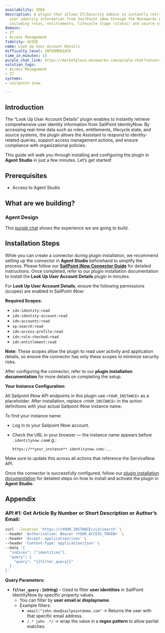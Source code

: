 ```yaml
---
availability: IDEA
description: A plugin that allows IT/Security admins to instantly retrieve detailed
  user identity information from SailPoint iNow through the Moveworks AI Assistant,
  including roles, entitlements, lifecycle stage (status) and source systems.
domain:
- IT
- Access Management
fidelity: GUIDE
name: Look Up User Account Details
difficulty_level: INTERMEDIATE
time_in_minutes: 15
purple_chat_link: https://marketplace.moveworks.com/purple-chat?conversation=%7B%22messages%22%3A%5B%7B%22role%22%3A%22user%22%2C%22parts%22%3A%5B%7B%22richText%22%3A%22%3Cp%3EWhat+are+John+Doe%27s+roles+and+entitlements%3F%3C%2Fp%3E%22%7D%5D%7D%2C%7B%22role%22%3A%22assistant%22%2C%22parts%22%3A%5B%7B%22reasoningSteps%22%3A%5B%7B%22status%22%3A%22success%22%2C%22richText%22%3A%22%3Cp+xmlns%3D%5C%22http%3A%2F%2Fwww.w3.org%2F1999%2Fxhtml%5C%22%3ESearching+for+identity+information+for+%3Cb%3EJohn+Doe+%28JD5678%29%3C%2Fb%3E+in+SailPoint.%3C%2Fp%3E%22%7D%5D%7D%2C%7B%22richText%22%3A%22%3Cp+xmlns%3D%5C%22http%3A%2F%2Fwww.w3.org%2F1999%2Fxhtml%5C%22%3EHere+is+the+identity+information+for+%3Cb%3EJohn+Doe%3C%2Fb%3E%3A%3C%2Fp%3E%3Cul+xmlns%3D%5C%22http%3A%2F%2Fwww.w3.org%2F1999%2Fxhtml%5C%22%3E%3Cli%3E%3Cb%3ERoles%3C%2Fb%3E%3A+Software+Engineer%2C+Project+Contributor%3C%2Fli%3E%3Cli%3E%3Cb%3EEntitlements%3C%2Fb%3E%3A+Jira%3A+Project+Alpha+-+Developer%2C+Confluence%3A+All+Spaces+-+Read%2FWrite%2C+GitHub%3A+org-repo-access%2C+Salesforce%3A+Standard+User%3C%2Fli%3E%3Cli%3E%3Cb%3ESource+Systems%3C%2Fb%3E%3A+Workday%2C+Active+Directory%2C+Jira%2C+Confluence%2C+GitHub%2C+Salesforce%3C%2Fli%3E%3C%2Ful%3E%22%7D%2C%7B%22citations%22%3A%5B%7B%22connectorName%22%3A%22sailpoint-iiq%22%2C%22citationTitle%22%3A%22John+Doe+-+Identity+Profile%22%7D%5D%7D%5D%7D%5D%7D
solution_tags:
- Access Management
- IT
systems:
- sailpoint-inow

---
```

## Introduction

The “Look Up User Account Details” plugin enables to instantly retrieve comprehensive user identity information from SailPoint IdentityNow. By accessing real-time data such as roles, entitlements, lifecycle state, and source systems, the plugin allows the Assistant to respond to identity-related queries, support access management actions, and ensure compliance with organizational policies.

This guide will walk you through installing and configuring the plugin in **Agent Studio** in just a few minutes. Let’s get started!

## **Prerequisites**

- Access to Agent Studio

## **What are we building?**

### **Agent Design**

This [purple chat](https://marketplace.moveworks.com/purple-chat?conversation=%7B%22messages%22%3A%5B%7B%22role%22%3A%22user%22%2C%22parts%22%3A%5B%7B%22richText%22%3A%22I+want+to+view+account+details+for+a+user%22%7D%5D%7D%2C%7B%22role%22%3A%22assistant%22%2C%22parts%22%3A%5B%7B%22richText%22%3A%22Can+you+specify+a+name+or+an+email%3F%22%7D%5D%7D%2C%7B%22role%22%3A%22user%22%2C%22parts%22%3A%5B%7B%22richText%22%3A%22John%22%7D%5D%7D%2C%7B%22role%22%3A%22assistant%22%2C%22parts%22%3A%5B%7B%22reasoningSteps%22%3A%5B%7B%22status%22%3A%22success%22%2C%22richText%22%3A%22Searching+%3Cb+xmlns%3D%5C%22http%3A%2F%2Fwww.w3.org%2F1999%2Fxhtml%5C%22%3ESailpoint+iNow%3C%2Fb%3E+for+users+matching+%5C%22John%5C%22...%22%7D%5D%7D%2C%7B%22richText%22%3A%22%3Cp+xmlns%3D%5C%22http%3A%2F%2Fwww.w3.org%2F1999%2Fxhtml%5C%22%3EI+found+a+few+users+matching+%27John%27.+Which+one+are+you+looking+for%3F%3C%2Fp%3E%3Cp+xmlns%3D%5C%22http%3A%2F%2Fwww.w3.org%2F1999%2Fxhtml%5C%22%3E%3Cstrong%3E1.+John+Doe%3C%2Fstrong%3E+%28john.doe%40example.com%29%3C%2Fp%3E%3Cp+xmlns%3D%5C%22http%3A%2F%2Fwww.w3.org%2F1999%2Fxhtml%5C%22%3E%3Cstrong%3E2.+John+Smith%3C%2Fstrong%3E+%28john.smith%40example.com%29%3C%2Fp%3E%3Cp+xmlns%3D%5C%22http%3A%2F%2Fwww.w3.org%2F1999%2Fxhtml%5C%22%3E%3Cstrong%3E3.+John+Johnson%3C%2Fstrong%3E+%28john.johnson%40example.com%29%3C%2Fp%3E%22%7D%2C%7B%22citations%22%3A%5B%7B%22connectorName%22%3A%22sailpoint-inow%22%2C%22citationTitle%22%3A%22John+Doe%22%7D%2C%7B%22connectorName%22%3A%22sailpoint-inow%22%2C%22citationTitle%22%3A%22John+Smith%22%7D%2C%7B%22connectorName%22%3A%22sailpoint-inow%22%2C%22citationTitle%22%3A%22John+Johnson%22%7D%5D%7D%5D%7D%2C%7B%22role%22%3A%22user%22%2C%22parts%22%3A%5B%7B%22richText%22%3A%22John+Doe%22%7D%5D%7D%2C%7B%22role%22%3A%22assistant%22%2C%22parts%22%3A%5B%7B%22reasoningSteps%22%3A%5B%7B%22status%22%3A%22success%22%2C%22richText%22%3A%22Retrieving+detailed+account+information+for+%3Cb+xmlns%3D%5C%22http%3A%2F%2Fwww.w3.org%2F1999%2Fxhtml%5C%22%3EJohn+Doe%3C%2Fb%3E+from+%3Cb+xmlns%3D%5C%22http%3A%2F%2Fwww.w3.org%2F1999%2Fxhtml%5C%22%3ESailpoint+iNow%3C%2Fb%3E...%22%7D%5D%7D%2C%7B%22richText%22%3A%22%3Cp%3EHere+are+the+details+for+%3Cstrong%3EJohn+Doe%3C%2Fstrong%3E%3A%3C%2Fp%3E%3Cul%3E%3Cli%3E%3Cp%3E%3Cstrong%3ERoles%3A%3C%2Fstrong%3E+Employee%2C+Software+Engineer%3C%2Fp%3E%3C%2Fli%3E%3Cli%3E%3Cp%3E%3Cstrong%3EEntitlements%3A%3C%2Fstrong%3E+Jira+Write+Access%2C+Confluence+Write+Access%2C+Salesforce+Read-Only+Access%3C%2Fp%3E%3C%2Fli%3E%3Cli%3E%3Cp%3E%3Cstrong%3ELifecycle+State%3A%3C%2Fstrong%3E+Active%3C%2Fp%3E%3C%2Fli%3E%3Cli%3E%3Cp%3E%3Cstrong%3ESource+Systems%3A%3C%2Fstrong%3E+Active+Directory%2C+Workday%2C+Jira%3C%2Fp%3E%3C%2Fli%3E%3C%2Ful%3E%22%7D%2C%7B%22citations%22%3A%5B%7B%22connectorName%22%3A%22sailpoint-inow%22%2C%22citationTitle%22%3A%22John+Doe%22%7D%5D%7D%5D%7D%5D%7D) shows the experience we are going to build.

## Installation Steps

While you can create a connector during plugin installation, we recommend setting up the connector in **Agent Studio** beforehand to simplify the process. Please follow our [**SailPoint iNow Connector Guide**](https://marketplace.moveworks.com/connectors/sailpoint-inow#how-to-implement) for detailed instructions. Once completed, refer to our plugin installation documentation to install the **Look Up User Account Details** plugin in minutes.

For **Look Up User Account Details**, ensure the following permissions (scopes) are enabled in SailPoint iNow:

**Required Scopes:**

- `idn:identity:read`
- `idn:identity-account:read`
- `idn:accounts:read`
- `sp:search:read`
- `idn:access-profile:read`
- `idn:role-checked:read`
- `idn:entitlement:read`

**Note:** These scopes allow the plugin to read user activity and application details, so ensure the connector has only these scopes to minimize security risks.

After configuring the connector, refer to our **plugin installation documentation** for more details on completing the setup.

**Your Instance Configuration:**

All Sailpoint iNow API endpoints in this plugin use `<YOUR_INSTANCE>` as a placeholder. After installation, replace `<YOUR_INSTANCE>` in the action definitions with your actual Sailpoint iNow instance name.

To find your instance name:

- Log in to your Sailpoint iNow account.
- Check the URL in your browser — the instance name appears before `.identitynow.com`e.g.:
    
    `https://**your_instance**.identitynow.com/...`
    

Make sure to update this across all actions that reference the ServiceNow API.

Once the connector is successfully configured, follow our [plugin installation documentation](https://help.moveworks.com/docs/ai-agent-marketplace-installation) for detailed steps on how to install and activate the plugin in **Agent Studio**.

## **Appendix**

### **API #1: Get Article By Number or Short Description or Author’s Email:**

```bash
curl --location 'https://<YOUR_INSTANCE>/v3/search' \
--header 'Authorization: Bearer <YOUR_ACCESS_TOKEN>' \
--header 'Accept: application/json' \
--header 'Content-Type: application/json' \
--data '{
  "indices": ["identities"],
  "query": {
    "query": "{{filter_query}}"
  }
}'
```

**Query Parameters:**

- **`filter_query` : (string)** – Used to filter **user identities** in SailPoint IdentityNow by specific property values.
    - You can filter by **user email or displayname**.
    - Example filters:
        - `email:"john.doe@sailpointdemo.com"` → Returns the user with that specific email address.
        - `/.* john .*/` → wrap the value in a **regex pattern** to allow partial matches.